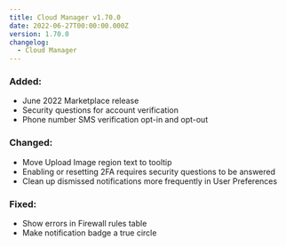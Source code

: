 ```yaml
---
title: Cloud Manager v1.70.0
date: 2022-06-27T00:00:00.000Z
version: 1.70.0
changelog:
  - Cloud Manager
---
```


### Added:
- June 2022 Marketplace release
- Security questions for account verification
- Phone number SMS verification opt-in and opt-out

### Changed:
- Move Upload Image region text to tooltip
- Enabling or resetting 2FA requires security questions to be answered
- Clean up dismissed notifications more frequently in User Preferences

### Fixed:
- Show errors in Firewall rules table
- Make notification badge a true circle
